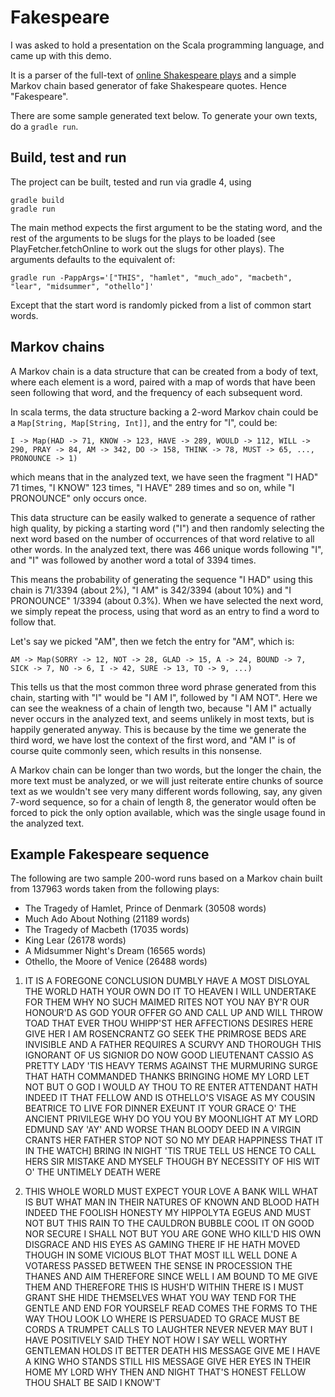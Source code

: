 # Fakespeare

I was asked to hold a presentation on the Scala programming language, and came up with this demo. 

It is a parser of the full-text of [online Shakespeare plays](http://shakespeare.mit.edu/index.html) and a simple Markov chain based generator of fake Shakespeare quotes. Hence "Fakespeare".

There are some sample generated text below. To generate your own texts, do a `gradle run`.

## Build, test and run

The project can be built, tested and run via gradle 4, using

    gradle build
    gradle run

The main method expects the first argument to be the stating word, and the rest of the arguments to be slugs for the plays to be loaded (see PlayFetcher.fetchOnline to work out the slugs for other plays).
The arguments defaults to the equivalent of:

    gradle run -PappArgs='["THIS", "hamlet", "much_ado", "macbeth", "lear", "midsummer", "othello"]'

Except that the start word is randomly picked from a list of common start words.

## Markov chains

A Markov chain is a data structure that can be created from a body of text,
where each element is a word, paired with a map of words that have been seen
following that word, and the frequency of each subsequent word.

In scala terms, the data structure backing a 2-word Markov chain could be a
`Map[String, Map[String, Int]]`, and the entry for "I", could be:

    I -> Map(HAD -> 71, KNOW -> 123, HAVE -> 289, WOULD -> 112, WILL -> 290, PRAY -> 84, AM -> 342, DO -> 158, THINK -> 78, MUST -> 65, ..., PRONOUNCE -> 1)

which means that in the analyzed text, we have seen the fragment "I HAD" 71
times, "I KNOW" 123 times, "I HAVE" 289 times and so on, while "I PRONOUNCE"
only occurs once.

This data structure can be easily walked to generate a sequence of rather high
quality, by picking a starting word ("I") and then randomly selecting the next
word based on the number of occurrences of that word relative to all other
words. In the analyzed text, there was 466 unique words following "I", and "I"
was followed by another word a total of 3394 times.

This means the probability of generating the sequence "I HAD" using this chain
is 71/3394 (about 2%), "I AM" is 342/3394 (about 10%) and "I PRONOUNCE" 1/3394
(about 0.3%). When we have selected the next word, we simply repeat the
process, using that word as an entry to find a word to follow that.

Let's say we picked "AM", then we fetch the entry for "AM", which is:

    AM -> Map(SORRY -> 12, NOT -> 28, GLAD -> 15, A -> 24, BOUND -> 7, SICK -> 7, NO -> 6, I -> 42, SURE -> 13, TO -> 9, ...)

This tells us that the most common three word phrase generated from this
chain, starting with "I" would be "I AM I", followed by "I AM NOT". Here we
can see the weakness of a chain of length two, because "I AM I" actually never
occurs in the analyzed text, and seems unlikely in most texts, but is happily
generated anyway.  This is because by the time we generate the third word, we
have lost the context of the first word, and "AM I" is of course quite
commonly seen, which results in this nonsense.

A Markov chain can be longer than two words, but the longer the chain, the
more text must be analyzed, or we will just reiterate entire chunks of source
text as we wouldn't see very many different words following, say, any given
7-word sequence, so for a chain of length 8, the generator would often be
forced to pick the only option available, which was the single usage found in
the analyzed text.

## Example Fakespeare sequence

The following are two sample 200-word runs based on a Markov chain built from 137963 words taken from the following plays:

* The Tragedy of Hamlet, Prince of Denmark (30508 words)
* Much Ado About Nothing (21189 words)
* The Tragedy of Macbeth (17035 words)
* King Lear (26178 words)
* A Midsummer Night's Dream (16565 words)
* Othello, the Moore of Venice (26488 words)

1) IT IS A FOREGONE CONCLUSION DUMBLY HAVE A MOST DISLOYAL THE WORLD HATH YOUR OWN DO IT TO HEAVEN I WILL UNDERTAKE FOR THEM WHY NO SUCH MAIMED RITES NOT YOU NAY BY'R OUR HONOUR'D AS GOD YOUR OFFER GO AND CALL UP AND WILL THROW TOAD THAT EVER THOU WHIPP'ST HER AFFECTIONS DESIRES HERE GIVE HER I AM ROSENCRANTZ GO SEEK THE PRIMROSE BEDS ARE INVISIBLE AND A FATHER REQUIRES A SCURVY AND THOROUGH THIS IGNORANT OF US SIGNIOR DO NOW GOOD LIEUTENANT CASSIO AS PRETTY LADY 'TIS HEAVY TERMS AGAINST THE MURMURING SURGE THAT HATH COMMANDED THANKS BRINGING HOME MY LORD LET NOT BUT O GOD I WOULD AY THOU TO RE ENTER ATTENDANT HATH INDEED IT THAT FELLOW AND IS OTHELLO'S VISAGE AS MY COUSIN BEATRICE TO LIVE FOR DINNER EXEUNT IT YOUR GRACE O' THE ANCIENT PRIVILEGE WHY DO YOU YOU BY MOONLIGHT AT MY LORD EDMUND SAY 'AY' AND WORSE THAN BLOODY DEED IN A VIRGIN CRANTS HER FATHER STOP NOT SO NO MY DEAR HAPPINESS THAT IT IN THE WATCH] BRING IN NIGHT 'TIS TRUE TELL US HENCE TO CALL HERS SIR MISTAKE AND MYSELF THOUGH BY NECESSITY OF HIS WIT O' THE UNTIMELY DEATH WERE

2) THIS WHOLE WORLD MUST EXPECT YOUR LOVE A BANK WILL WHAT IS BUT WHAT MAN IN THEIR NATURES OF KNOWN AND BLOOD HATH INDEED THE FOOLISH HONESTY MY HIPPOLYTA EGEUS AND MUST NOT BUT THIS RAIN TO THE CAULDRON BUBBLE COOL IT ON GOOD NOR SECURE I SHALL NOT BUT YOU ARE GONE WHO KILL'D HIS OWN DISGRACE AND HIS EYES AS GAMING THERE IF HE HATH MOVED THOUGH IN SOME VICIOUS BLOT THAT MOST ILL WELL DONE A VOTARESS PASSED BETWEEN THE SENSE IN PROCESSION THE THANES AND AIM THEREFORE SINCE WELL I AM BOUND TO ME GIVE THEM AND THEREFORE THIS IS HUSH'D WITHIN THERE IS I MUST GRANT SHE HIDE THEMSELVES WHAT YOU WAY TEND FOR THE GENTLE AND END FOR YOURSELF READ COMES THE FORMS TO THE WAY THOU LOOK LO WHERE IS PERSUADED TO GRACE MUST BE CORDS A TRUMPET CALLS TO LAUGHTER NEVER NEVER MAY BUT I HAVE POSITIVELY SAID THEY NOT HOW I SAY WELL WORTHY GENTLEMAN HOLDS IT BETTER DEATH HIS MESSAGE GIVE ME I HAVE A KING WHO STANDS STILL HIS MESSAGE GIVE HER EYES IN THEIR HOME MY LORD WHY THEN AND NIGHT THAT'S HONEST FELLOW THOU SHALT BE SAID I KNOW'T

